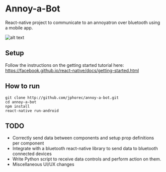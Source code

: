 # Annoy-a-Bot
React-native project to communicate to an annoyatron over bluetooth using a mobile app. 

![alt text](http://i.imgur.com/yoLDiLj.png)

## Setup
Follow the instructions on the getting started tutorial here: https://facebook.github.io/react-native/docs/getting-started.html

## How to run
```
git clone http://github.com/jphorec/annoy-a-bot.git
cd annoy-a-bot
npm install
react-native run-android
```
## TODO
* Correctly send data between components and setup prop definitions per component
* Integrate with a bluetooth react-native library to send data to bluetooth connected devices
* Write Python script to receive data controls and perform action on them. 
* Miscellaneous UI/UX changes 
